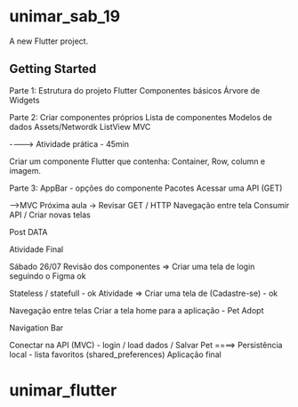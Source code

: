 # unimar_sab_19

A new Flutter project.

## Getting Started

Parte 1:
Estrutura do projeto Flutter
Componentes básicos
Árvore de Widgets

Parte 2:
Criar componentes próprios
Lista de componentes
Modelos de dados
Assets/Networdk
ListView
MVC

---->
Atividade prática - 45min

Criar um componente Flutter que contenha:
Container, Row, column e imagem.

Parte 3:
AppBar - opções do componente
Pacotes
Acessar uma API (GET)

-->MVC
Próxima aula ->
Revisar GET / HTTP
Navegação entre tela
Consumir API / Criar novas telas

Post DATA

Atividade Final

Sábado 26/07
Revisão dos componentes => Criar uma tela de login seguindo o Figma ok

Stateless / statefull - ok
Atividade => Criar uma tela de (Cadastre-se) - ok

Navegação entre telas
Criar a tela home para a aplicação - Pet Adopt

Navigation Bar

Conectar na API (MVC) - login / load dados / Salvar Pet
====>
Persistência local - lista favoritos (shared_preferences)
Aplicação final 





# unimar_flutter
